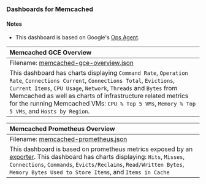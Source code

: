 ### Dashboards for Memcached

#### Notes

- This dashboard is based on Google's [Ops Agent](https://cloud.google.com/stackdriver/docs/solutions/agents/ops-agent).

|Memcached GCE Overview|
|:------------------|
|Filename: [memcached-gce-overview.json](memcached-gce-overview.json)|
|This dashboard has charts displaying `Command Rate`, `Operation Rate`, `Connections Current`, `Connections Total`, `Evictions`, `Current Items`, `CPU Usage`, `Network`, `Threads` and `Bytes` from Memcached as well as charts of infrastructure related metrics for the running Memcached VMs: `CPU % Top 5 VMs`, `Memory % Top 5 VMs`, and `Hosts by Region`.

|Memcached Prometheus Overview|
|:------------------|
|Filename: [memcached-prometheus.json](memcached-prometheus.json)|
|This dashboard is based on prometheus metrics exposed by an [exporter](https://github.com/prometheus/memcached_exporter). This dashboard has charts displaying: `Hits`, `Misses`, `Connections`, `Commands`, `Evicts/Reclaims`, `Read/Written Bytes`, `Memory Bytes Used to Store Items`, and `Items in Cache`|
